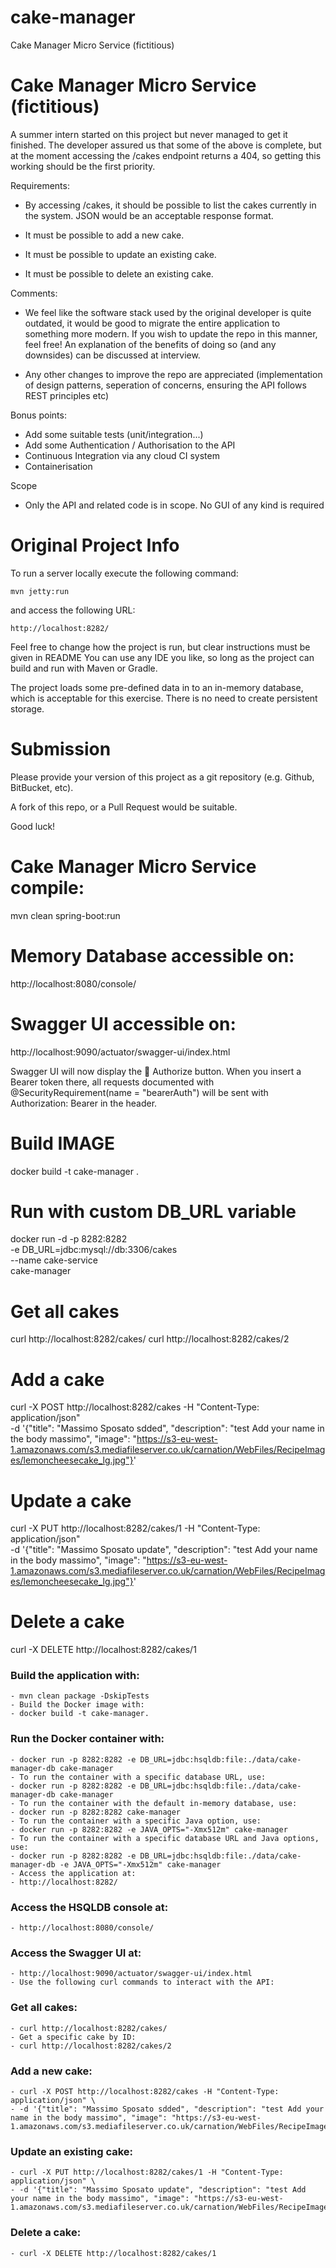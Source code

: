 # cake-manager

Cake Manager Micro Service (fictitious)

# Cake Manager Micro Service (fictitious)

A summer intern started on this project but never managed to get it finished.
The developer assured us that some of the above is complete, but at the moment accessing the /cakes endpoint
returns a 404, so getting this working should be the first priority.

Requirements:

- By accessing /cakes, it should be possible to list the cakes currently in the system. JSON would be an acceptable response format.

- It must be possible to add a new cake.

- It must be possible to update an existing cake.

- It must be possible to delete an existing cake.

Comments:

- We feel like the software stack used by the original developer is quite outdated, it would be good to migrate the entire application to something more modern. If you wish to update the repo in this manner, feel free! An explanation of the benefits of doing so (and any downsides) can be discussed at interview.

- Any other changes to improve the repo are appreciated (implementation of design patterns, seperation of concerns, ensuring the API follows REST principles etc)

Bonus points:

- Add some suitable tests (unit/integration...)
- Add some Authentication / Authorisation to the API
- Continuous Integration via any cloud CI system
- Containerisation

Scope

- Only the API and related code is in scope. No GUI of any kind is required

# Original Project Info

To run a server locally execute the following command:

`mvn jetty:run`

and access the following URL:

`http://localhost:8282/`

Feel free to change how the project is run, but clear instructions must be given in README
You can use any IDE you like, so long as the project can build and run with Maven or Gradle.

The project loads some pre-defined data in to an in-memory database, which is acceptable for this exercise. There is
no need to create persistent storage.

# Submission

Please provide your version of this project as a git repository (e.g. Github, BitBucket, etc).

A fork of this repo, or a Pull Request would be suitable.

Good luck!

# Cake Manager Micro Service compile:
mvn clean spring-boot:run

# Memory Database accessible on:
http://localhost:8080/console/

# Swagger UI accessible on:
http://localhost:9090/actuator/swagger-ui/index.html

Swagger UI will now display the 🔐 Authorize button. When you insert a Bearer token there,
all requests documented with @SecurityRequirement(name = "bearerAuth")
will be sent with Authorization: Bearer <token> in the header.

# Build IMAGE
docker build -t cake-manager .

# Run with custom DB_URL variable
docker run -d -p 8282:8282 \
-e DB_URL=jdbc:mysql://db:3306/cakes \
--name cake-service \
cake-manager

# Get all cakes
curl http://localhost:8282/cakes/
curl http://localhost:8282/cakes/2

# Add a cake
curl -X POST http://localhost:8282/cakes -H "Content-Type: application/json" \
-d '{"title": "Massimo Sposato sdded", "description": "test Add your name in the body massimo", "image": "https://s3-eu-west-1.amazonaws.com/s3.mediafileserver.co.uk/carnation/WebFiles/RecipeImages/lemoncheesecake_lg.jpg"}'

# Update a cake
curl -X PUT http://localhost:8282/cakes/1 -H "Content-Type: application/json" \
-d '{"title": "Massimo Sposato update", "description": "test Add your name in the body massimo", "image": "https://s3-eu-west-1.amazonaws.com/s3.mediafileserver.co.uk/carnation/WebFiles/RecipeImages/lemoncheesecake_lg.jpg"}'


# Delete a cake
curl -X DELETE http://localhost:8282/cakes/1

### Build the application with:
    - mvn clean package -DskipTests
    - Build the Docker image with:
    - docker build -t cake-manager.

### Run the Docker container with:
    - docker run -p 8282:8282 -e DB_URL=jdbc:hsqldb:file:./data/cake-manager-db cake-manager
    - To run the container with a specific database URL, use:
    - docker run -p 8282:8282 -e DB_URL=jdbc:hsqldb:file:./data/cake-manager-db cake-manager
    - To run the container with the default in-memory database, use:
    - docker run -p 8282:8282 cake-manager
    - To run the container with a specific Java option, use:
    - docker run -p 8282:8282 -e JAVA_OPTS="-Xmx512m" cake-manager
    - To run the container with a specific database URL and Java options, use:
    - docker run -p 8282:8282 -e DB_URL=jdbc:hsqldb:file:./data/cake-manager-db -e JAVA_OPTS="-Xmx512m" cake-manager
    - Access the application at:
    - http://localhost:8282/

### Access the HSQLDB console at:
    - http://localhost:8080/console/

### Access the Swagger UI at:
    - http://localhost:9090/actuator/swagger-ui/index.html
    - Use the following curl commands to interact with the API:

### Get all cakes:
    - curl http://localhost:8282/cakes/
    - Get a specific cake by ID:
    - curl http://localhost:8282/cakes/2

### Add a new cake:
    - curl -X POST http://localhost:8282/cakes -H "Content-Type: application/json" \
    - -d '{"title": "Massimo Sposato sdded", "description": "test Add your name in the body massimo", "image": "https://s3-eu-west-1.amazonaws.com/s3.mediafileserver.co.uk/carnation/WebFiles/RecipeImages/lemoncheesecake_lg.jpg"}'

### Update an existing cake:
    - curl -X PUT http://localhost:8282/cakes/1 -H "Content-Type: application/json" \
    - -d '{"title": "Massimo Sposato update", "description": "test Add your name in the body massimo", "image": "https://s3-eu-west-1.amazonaws.com/s3.mediafileserver.co.uk/carnation/WebFiles/RecipeImages/lemoncheesecake_lg.jpg"}'

### Delete a cake:
    - curl -X DELETE http://localhost:8282/cakes/1
 